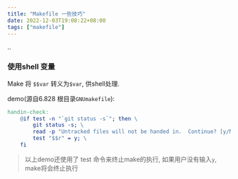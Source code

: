 ```yaml
---
title: "Makefile 一些技巧"
date: 2022-12-03T19:08:22+08:00
tags: ["makefile"]
---
```


..



### 使用shell 变量

Make 将 `$$var` 转义为`$var`, 供shell处理. 

demo(源自6.828 根目录`GNUmakefile`):

```makefile
handin-check:
    @if test -n "`git status -s`"; then \
        git status -s; \
        read -p "Untracked files will not be handed in.  Continue? [y/N] " r; \
        test "$$r" = y; \
    fi
```

> 以上demo还使用了 test 命令来终止make的执行, 如果用户没有输入`y`, make将会终止执行
